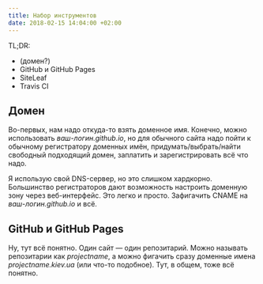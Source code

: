 ```yaml
---
title: Набор инструментов
date: 2018-02-15 14:04:00 +02:00
---
```


TL;DR:

- (домен?)
- GitHub и GitHub Pages
- SiteLeaf
- Travis CI

Домен
----

Во-первых, нам надо откуда-то взять доменное имя. Конечно, можно использовать _ваш-логин.github.io_, но для обычного сайта надо пойти к обычному регистратору доменных имён, придумать/выбрать/найти свободный подходящий домен, заплатить и зарегистрировать всё что надо.

Я использую свой DNS-сервер, но это слишком хардкорно. Большинство регистраторов дают возможность настроить доменную зону через веб-интерфейс. Это легко и просто. Зафигачить CNAME на _ваш-логин.github.io_ и всё.

GitHub и GitHub Pages
---------------------

Ну, тут всё понятно. Один сайт — один репозитарий. Можно называть репозитарии как _projectname_, а можно фигачить сразу доменные имена _projectname.kiev.ua_ (или что-то подобное). Тут, в общем, тоже всё понятно.

